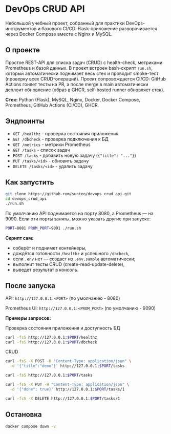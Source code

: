 # DevOps CRUD API

Небольшой учебный проект, собранный для практики DevOps-инструментов и базового CI/CD.
Flask-приложение разворачивается через Docker Compose вместе с Nginx и MySQL.

## О проекте
Простое REST-API для списка задач (CRUD) с health-check, метриками Prometheus и базой данных.
В проект встроен bash-скрипт `run.sh`, который автоматически поднимает весь стек и проводит smoke-тест (проверку всех CRUD-операций). Проект сопровождается CI/CD: GitHub Actions гоняет тесты на PR, а после merge в main автоматически деплоит обновление (образ в GHCR, self-hosted runner обновляет стек).

**Стек:** Python (Flask), MySQL, Nginx, Docker, Docker Compose, Prometheus, GitHub Actions (CI/CD), GHCR.

## Эндпоинты
- `GET /healthz` - проверка состояния приложения
- `GET /dbcheck` - проверка подключения к БД
- `GET /metrics` - метрики Prometheus
- `GET /tasks` - список задач
- `POST /tasks` - добавить новую задачу (`{"title": "..."}`)
- `PUT /tasks/<id>` - обновить задачу
- `DELETE /tasks/<id>` - удалить задачу

## Как запустить
```bash
git clone https://github.com/sunteo/devops_crud_api.git
cd devops_crud_api
./run.sh
```
По умолчанию API поднимается на порту 8080, а Prometheus — на 9090. Если эти порты заняты, можно указать другие при запуске:
```bash
PORT=8081 PROM_PORT=9091 ./run.sh
```

**Скрипт сам:**
- соберёт и поднимет контейнеры,
- дождётся готовности `/healthz` и успешного `/dbcheck`,
- если `.env` нет — создаст из `.env.sample` автоматически;
- выполнит тесты CRUD (create-read-update-delete),
- выведет результат в консоль.

## После запуска
API: `http://127.0.0.1:<PORT>` (по умолчанию - 8080)

Prometheus UI: `http://127.0.0.1:<PROM_PORT>` (по умолчанию - 9090)

**Примеры запросов:**

Проверка состояния приложения и доступность БД
```bash
curl -fsS http://127.0.0.1:$PORT/healthz
curl -fsS http://127.0.0.1:$PORT/dbcheck
```

CRUD
```bash
curl -fsS -X POST -H "Content-Type: application/json" \
  -d '{"title":"demo"}' http://127.0.0.1:$PORT/tasks

curl -fsS http://127.0.0.1:$PORT/tasks

curl -fsS -X PUT -H "Content-Type: application/json" \
  -d '{"done": true}' http://127.0.0.1:$PORT/tasks/1

curl -fsS -X DELETE http://127.0.0.1:$PORT/tasks/1
```

## Остановка
```bash
docker compose down -v
```

